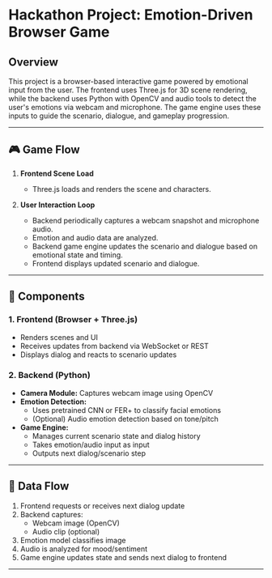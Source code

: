 # Hackathon Project: Emotion-Driven Browser Game

## Overview

This project is a browser-based interactive game powered by emotional input from the user. The frontend uses Three.js for 3D scene rendering, while the backend uses Python with OpenCV and audio tools to detect the user's emotions via webcam and microphone. The game engine uses these inputs to guide the scenario, dialogue, and gameplay progression.

---

## 🎮 Game Flow

1. **Frontend Scene Load**

   - Three.js loads and renders the scene and characters.

2. **User Interaction Loop**
   - Backend periodically captures a webcam snapshot and microphone audio.
   - Emotion and audio data are analyzed.
   - Backend game engine updates the scenario and dialogue based on emotional state and timing.
   - Frontend displays updated scenario and dialogue.

---

## 🧠 Components

### 1. Frontend (Browser + Three.js)

- Renders scenes and UI
- Receives updates from backend via WebSocket or REST
- Displays dialog and reacts to scenario updates

### 2. Backend (Python)

- **Camera Module:** Captures webcam image using OpenCV
- **Emotion Detection:**
  - Uses pretrained CNN or FER+ to classify facial emotions
  - (Optional) Audio emotion detection based on tone/pitch
- **Game Engine:**
  - Manages current scenario state and dialog history
  - Takes emotion/audio input as input
  - Outputs next dialog/scenario step

---

## 🔁 Data Flow

1. Frontend requests or receives next dialog update
2. Backend captures:
   - Webcam image (OpenCV)
   - Audio clip (optional)
3. Emotion model classifies image
4. Audio is analyzed for mood/sentiment
5. Game engine updates state and sends next dialog to frontend

---
